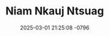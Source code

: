---
layout: movie-video-data
date: 2025-03-01 21:25:08 -0796
categories: movie

# Site Attributes
title: "Niam Nkauj Ntsuag"
permalink: "/movie/Niam_Nkauj_Ntsuag"

# Movie Attributes
synopsis: "'Niam Nkauj Ntsuag' yog ib zaj yeeb yaj kiab ua txog ntawm ib tug pojniam yug los nrog luag muaj txij nkawm ua lub neej sib hlub sov siab so tiamsis hmoov tsis muaj ntuj tau nqee nws tus txij tus nkawm mus lawm tseg nws nyob ib sab ua niam ib sab ua txiv tu tej me tub me ntxhais, nyob rau raug luag saib tsis txaus. Vim 9 lub hnub qub los tsis npaum ib lub hli, Niam nkauj ntsuag thiaj txiav txim siab mus ua neej ib ruam tom ntej kom tej menyuam thiaj tau nrog luag muaj txiv ua lub kaus nroos. Caw nej soj qab saib seb Niam nkauj ntsuag lub neej yuav mus xaus zoo li cas."
producer: "Passion Entertainment"
director: "Peter Lee"
writer: "Peter Lee"
video_link: "https://youtu.be/hbh1Aw_ZOPA?si=66EiMhT2oLzfM1H2"
genre: "Drama"
year: "2014"
release_type: "DVD"
storage: "Center for Hmong Studies"
thumbnail: "/assets/images/movie_thumbnails/Niam Nkauj Ntsuag.jpeg"
publishing_company: "Passion Entertainment"

# Sequels + Parts
base_movie: ""
total_parts: 
sequel: ""

# Movie Cast
cast:
- name: "Maiv Huas Hawj"
- name: "Koobtsheej Xyooj"
- name: "Kos Lis"
- name: "Nkauj Ntsuab Hawj"
- name: "Tswj Hwm Hawj"
- name: "Ntxawm Lauj"
- name: "Ntxhoo Lis"
---